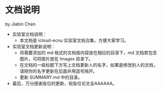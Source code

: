 # 文档说明

by Jiabin Chen

* 实验室文档说明：
  * 本文档是 icloud-ecnu 实验室文档合集，方便大家学习。
* 实验室文档更新说明：
  * 将需要添加的 md 格式的文档按内容放在相应的目录下，md 文档若包含图片，可将图片放在 Images 目录下。
  * 在文档的一级标题下方写上文档更新人的名字，如果是修改别人的文档，请把你的名字更新在后面并用逗号隔开。
  * 更新 SUMMARY.md 中的目录。
* 最后，万分感谢各位的更新，祝各位论文全AAAAAA。

